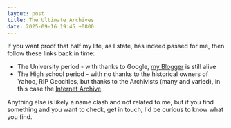 ```yaml
---
layout: post
title: The Ultimate Archives
date: 2025-09-16 19:45 +0800
---
```


If you want proof that half my life, as I state, has indeed passed for me, then follow these links back in time:

* The University period - with thanks to Google, [my Blogger](https://techtransit.blogspot.com) is still alive
* The High school period - with no thanks to the historical owners of Yahoo, RIP Geocities, but thanks to the Archivists (many and varied), in this case the [Internet Archive](https://web.archive.org/web/20110121205958/http://geocities.ws:80/jking_ok/index-2.html)

Anything else is likely a name clash and not related to me, but if you find something and you want to check, get in touch, I'd be curious to know what you find.

